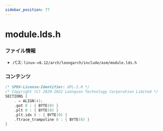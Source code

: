 ```yaml
---
sidebar_position: 77
---
```

# module.lds.h

### ファイル情報

- パス: `linux-v6.12/arch/loongarch/include/asm/module.lds.h`

### コンテンツ

```h
/* SPDX-License-Identifier: GPL-2.0 */
/* Copyright (C) 2020-2022 Loongson Technology Corporation Limited */
SECTIONS {
	. = ALIGN(4);
	.got 0 : { BYTE(0) }
	.plt 0 : { BYTE(0) }
	.plt.idx 0 : { BYTE(0) }
	.ftrace_trampoline 0 : { BYTE(0) }
}

```
